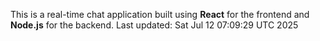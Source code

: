 This is a real-time chat application built using **React** for the frontend and **Node.js** for the backend.
Last updated: Sat Jul 12 07:09:29 UTC 2025
